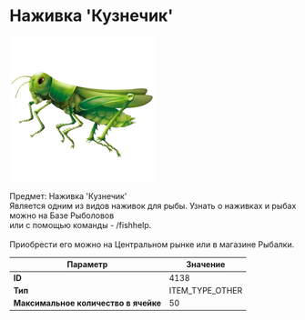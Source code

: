# Наживка 'Кузнечик'

![Item Image](../img/4138.webp?raw=true)

Предмет: Наживка 'Кузнечик'<br>Является одним из видов наживок для рыбы. Узнать о наживках и рыбах можно на Базе Рыболовов<br>или с помощью команды - /fishhelp.<br><br>Приобрести его можно на Центральном рынке или в магазине Рыбалки.


| Параметр | Значение |
|----------|----------|
| **ID** | 4138 |
| **Тип** | ITEM_TYPE_OTHER |
| **Максимальное количество в ячейке** | 50 |

